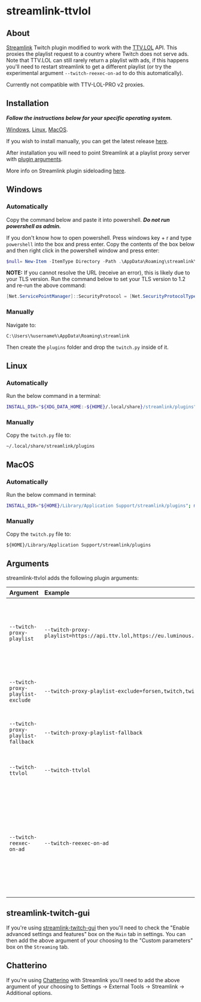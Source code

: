 # streamlink-ttvlol
## About

[Streamlink](https://streamlink.github.io) Twitch plugin modified to work with the [TTV.LOL](https://github.com/TTV-LOL/extensions) API. This proxies the playlist request to a country where Twitch does not serve ads. Note that TTV.LOL can still rarely return a playlist with ads, if this happens you'll need to restart streamlink to get a different playlist (or try the experimental argument `--twitch-reexec-on-ad` to do this automatically).

Currently not compatible with TTV-LOL-PRO v2 proxies.

## Installation
***Follow the instructions below for your specific operating system.***

[Windows](#windows), [Linux](#linux), [MacOS](#macos).

If you wish to install manually, you can get the latest release [here](https://github.com/2bc4/streamlink-ttvlol/releases/latest/download/twitch.py).

After installation you will need to point Streamlink at a playlist proxy server with [plugin arguments](#arguments).

More info on Streamlink plugin sideloading [here](https://streamlink.github.io/latest/cli/plugin-sideloading.html).

## Windows
### Automatically

Copy the command below and paste it into powershell. ***Do not run powershell as admin.*** 

If you don't know how to open powershell. Press windows key + r and type `powershell` into the box and press enter. Copy the contents of the box below and then right click in the powershell window and press enter:

```powershell
$null= New-Item -ItemType Directory -Path .\AppData\Roaming\streamlink\plugins -Force; iwr -Uri 'https://github.com/2bc4/streamlink-ttvlol/releases/latest/download/twitch.py' -OutFile .\AppData\Roaming\streamlink\plugins\twitch.py

```

**NOTE:** If you cannot resolve the URL (receive an error), this is likely due to your TLS version. Run the command below to set your TLS version to 1.2 and re-run the above command:

```powershell
[Net.ServicePointManager]::SecurityProtocol = [Net.SecurityProtocolType]::Tls12
```

### Manually
Navigate to:

```
C:\Users\%username%\AppData\Roaming\streamlink
```

Then create the `plugins` folder and drop the `twitch.py` inside of it.

## Linux
### Automatically

Run the below command in a terminal:

```sh
INSTALL_DIR="${XDG_DATA_HOME:-${HOME}/.local/share}/streamlink/plugins"; mkdir -p "$INSTALL_DIR"; curl -L -o "$INSTALL_DIR"/twitch.py 'https://github.com/2bc4/streamlink-ttvlol/releases/latest/download/twitch.py'
```

### Manually
Copy the `twitch.py` file to:

```
~/.local/share/streamlink/plugins
```

## MacOS
### Automatically

Run the below command in terminal:

```sh
INSTALL_DIR="${HOME}/Library/Application Support/streamlink/plugins"; mkdir -p "$INSTALL_DIR"; curl -L -o "$INSTALL_DIR"/twitch.py 'https://github.com/2bc4/streamlink-ttvlol/releases/latest/download/twitch.py'
```

### Manually
Copy the `twitch.py` file to:

```
${HOME}/Library/Application Support/streamlink/plugins
```

## Arguments
streamlink-ttvlol adds the following plugin arguments:

|Argument                                |Example                                                                                    |Description|
|:---------------------------------------|:------------------------------------------------------------------------------------------|:----------|
|<pre/>`--twitch-proxy-playlist`         |<pre/>`--twitch-proxy-playlist=https://api.ttv.lol,https://eu.luminous.dev/live/[channel]`|Proxy playlist request through a server that supports the TTV.LOL API (or a server that doesn't with a custom URL, see [here](https://github.com/2bc4/streamlink-ttvlol/releases/tag/5.3.0-20230313)). It can also be pointed at multiple comma separated servers which will try each server in order until successful.
|<pre/>`--twitch-proxy-playlist-exclude` |<pre/>`--twitch-proxy-playlist-exclude=forsen,twitch,twitchgaming`                         |Can be used to exclude channels from being proxied (eg. you're subscribed to the channel and want to use your OAuth token to avoid ads instead)
|<pre/>`--twitch-proxy-playlist-fallback`|<pre/>`--twitch-proxy-playlist-fallback`                                                   |Enable if Streamlink should fallback to Twitch servers if all requests to playlist proxies fail.
|<pre/>`--twitch-ttvlol`                 |<pre/>`--twitch-ttvlol`                                                                    |This is a convenience alias for: <pre/>`--twitch-proxy-playlist=https://api.ttv.lol`
|<pre/>`--twitch-reexec-on-ad`           |<pre/>`--twitch-reexec-on-ad`                                                              |*(Experimental)* Re-executes Streamlink to retrieve a new playlist when encountering an embedded advertisement segment. <br/> **NOTE:** If you're recording the stream to a file with `-o` or similar this will overwrite the file when it triggers. To workaround this you can create a unique filename for each re-exec by appending the current timestamp with [metadata variables](https://streamlink.github.io/cli/metadata.html#variables).

## streamlink-twitch-gui
If you're using [streamlink-twitch-gui](https://github.com/streamlink/streamlink-twitch-gui) then you'll need to check the "Enable advanced settings and features" box on the `Main` tab in settings. You can then add the above argument of your choosing to the "Custom parameters" box on the `Streaming` tab.

## Chatterino
If you're using [Chatterino](https://github.com/Chatterino/chatterino2) with Streamlink you'll need to add the above argument of your choosing to Settings -> External Tools -> Streamlink -> Additional options.
